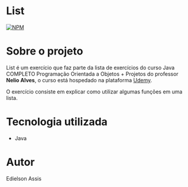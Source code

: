 # List
[![NPM](https://img.shields.io/npm/l/react)](https://github.com/edielson-assis/List/blob/main/LICENSE) 

# Sobre o projeto
List é um exercício que faz parte da lista de exercícios do curso Java COMPLETO Programação Orientada a Objetos + Projetos do professor **Nelio Alves**, o curso está hospedado na plataforma [Udemy](https://www.udemy.com/course/java-curso-completo/ "Site da Udemy").

O exercício consiste em explicar como utilizar algumas funções em uma lista.

# Tecnologia utilizada
- Java

# Autor
Edielson Assis
